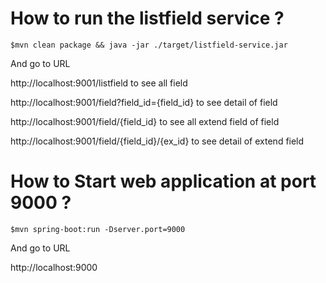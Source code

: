 # How to run the listfield service ?

```
$mvn clean package && java -jar ./target/listfield-service.jar
```

And go to URL

http://localhost:9001/listfield to see all field

http://localhost:9001/field?field_id={field_id} to see detail of field

http://localhost:9001/field/{field_id} to see all extend field of field

http://localhost:9001/field/{field_id}/{ex_id} to see detail of extend field

# How to Start web application at port 9000 ?

```
$mvn spring-boot:run -Dserver.port=9000
```

And go to URL

http://localhost:9000